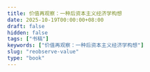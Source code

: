 ```yaml
---
title: 价值再观察：一种后资本主义经济学构想
date: 2025-10-19T00:00:00+08:00
draft: false
hidden: false
tags: ["书稿"]
keywords: ["价值再观察：一种后资本主义经济学构想"]
slug: "reobserve-value"
type: "book"
---
```

